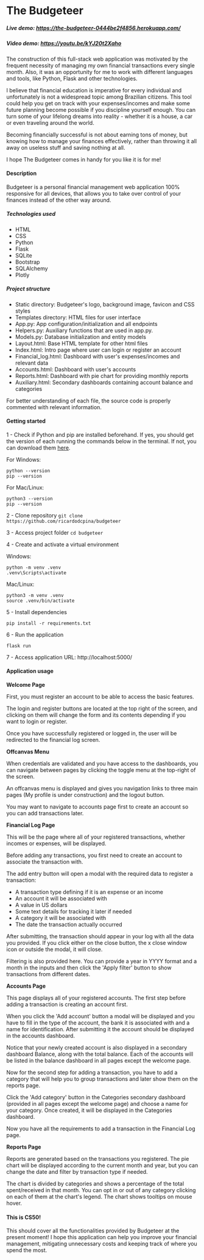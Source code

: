 # The Budgeteer

##### Live demo: https://the-budgeteer-0444be2f4856.herokuapp.com/

##### Video demo: https://youtu.be/kYJ20t2Xaho

The construction of this full-stack web application was motivated by the frequent necessity of managing my own financial transactions every single month. Also, it was an opportunity for me to work with different languages and tools, like Python, Flask and other technologies.

I believe that financial education is imperative for every individual and unfortunately is not a widespread topic among Brazilian citizens. This tool could help you get on track with your expenses/incomes and make some future planning become possible if you discipline yourself enough. You can turn some of your lifelong dreams into reality - whether it is a house, a car or even traveling around the world.

Becoming financially successful is not about earning tons of money, but knowing how to manage your finances effectively, rather than throwing it all away on useless stuff and saving nothing at all.

I hope The Budgeteer comes in handy for you like it is for me!

#### Description

Budgeteer is a personal financial management web application 100% responsive for all devices, that allows you to take over control of your finances instead of the other way around.

##### Technologies used

- HTML
- CSS
- Python
- Flask
- SQLite
- Bootstrap
- SQLAlchemy
- Plotly

##### Project structure

- Static directory: Budgeteer's logo, background image, favicon and CSS styles
- Templates directory: HTML files for user interface
- App.py: App configuration/initialization and all endpoints
- Helpers.py: Auxiliary functions that are used in app.py.
- Models.py: Database initialization and entity models
- Layout.html: Base HTML template for other html files
- Index.html: Intro page where user can login or register an account
- Financial_log.html: Dashboard with user's expenses/incomes and relevant data
- Accounts.html: Dashboard with user's accounts
- Reports.html: Dashboard with pie chart for providing monthly reports
- Auxiliary.html: Secondary dashboards containing account balance and categories

For better understanding of each file, the source code is properly commented with relevant information.

#### Getting started

1 - Check if Python and pip are installed beforehand. If yes, you should get the version of each running the commands below in the terminal. If not, you can download them [here](https://www.python.org/downloads/).

For Windows:

    python --version
    pip --version

For Mac/Linux:

    python3 --version
    pip --version

2 - Clone repository
`git clone https://github.com/ricardodcpina/budgeteer`

3 - Access project folder
`cd budgeteer`

4 - Create and activate a virtual environment

Windows:

    python -m venv .venv
    .venv\Scripts\activate

Mac/Linux:

    python3 -m venv .venv
    source .venv/bin/activate

5 - Install dependencies

    pip install -r requirements.txt

6 - Run the application

    flask run

7 - Access application URL: http://localhost:5000/

#### Application usage

**Welcome Page**

First, you must register an account to be able to access the basic features.

The login and register buttons are located at the top right of the screen, and clicking on them will change the form and its contents depending if you want to login or register.

Once you have successfully registered or logged in, the user will be redirected to the financial log screen.

**Offcanvas Menu**

When credentials are validated and you have access to the dashboards, you can navigate between pages by clicking the toggle menu at the top-right of the screen.

An offcanvas menu is displayed and gives you navigation links to three main pages (My profile is under construction) and the logout button.

You may want to navigate to accounts page first to create an account so you can add transactions later.

**Financial Log Page**

This will be the page where all of your registered transactions, whether incomes or expenses, will be displayed.

Before adding any transactions, you first need to create an account to associate the transaction with.

The add entry button will open a modal with the required data to register a transaction:

- A transaction type defining if it is an expense or an income
- An account it will be associated with
- A value in US dollars
- Some text details for tracking it later if needed
- A category it will be associated with
- The date the transaction actually occurred

After submitting, the transaction should appear in your log with all the data you provided. If you click either on the close button, the x close window icon or outside the modal, it will close.

Filtering is also provided here. You can provide a year in YYYY format and a month in the inputs and then click the 'Apply filter' button to show transactions from different dates.

**Accounts Page**

This page displays all of your registered accounts. The first step before adding a transaction is creating an account first.

When you click the 'Add account' button a modal will be displayed and you have to fill in the type of the account, the bank it is associated with and a name for identification. After submitting it the account should be displayed in the accounts dashboard.

Notice that your newly created account is also displayed in a secondary dashboard Balance, along with the total balance. Each of the accounts will be listed in the balance dashboard in all pages except the welcome page.

Now for the second step for adding a transaction, you have to add a category that will help you to group transactions and later show them on the reports page.

Click the 'Add category' button in the Categories secondary dashboard (provided in all pages except the welcome page) and choose a name for your category. Once created, it will be displayed in the Categories dashboard.

Now you have all the requirements to add a transaction in the Financial Log page.

**Reports Page**

Reports are generated based on the transactions you registered. The pie chart will be displayed according to the current month and year, but you can change the date and filter by transaction type if needed.

The chart is divided by categories and shows a percentage of the total spent/received in that month. You can opt in or out of any category clicking on each of them at the chart's legend. The chart shows tooltips on mouse hover.

#### This is CS50!

This should cover all the functionalities provided by Budgeteer at the present moment! I hope this application can help you improve your financial management, mitigating unnecessary costs and keeping track of where you spend the most.
